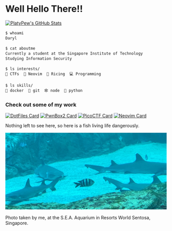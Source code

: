 # Well Hello There!!

[![PlatyPew's GitHub Stats](https://github-readme-stats.vercel.app/api?username=platypew&count_private=true&include_all_commits=true&show_icons=true&theme=onedark&custom_title=☮︎%20PlatyPew)](https://github.com/PlatyPew)

```
$ whoami
Daryl

$ cat aboutme
Currently a student at the Singapore Institute of Technology
Studying Information Security

$ ls interests/
🚩 CTFs  📝 Neovim  🍚 Ricing  💻 Programming

$ ls skills/
🐳 docker  🌳 git  🕸 node  🐍 python
```

### Check out some of my work
[![DotFiles Card](https://github-readme-stats.vercel.app/api/pin/?username=platypew&repo=dotfiles&theme=onedark)](https://github.com/PlatyPew/dotfiles)
[![PwnBox2 Card](https://github-readme-stats.vercel.app/api/pin/?username=platypew&repo=PwnBox2&theme=onedark)](https://github.com/PlatyPew/PwnBox2)
[![PicoCTF Card](https://github-readme-stats.vercel.app/api/pin/?username=platypew&repo=picoctf-2018-writeup&theme=onedark)](https://github.com/PlatyPew/picoctf-2018-writeup)
[![Neovim Card](https://github-readme-stats.vercel.app/api/pin/?username=platypew&repo=neovim-init.lua&theme=onedark)](https://github.com/PlatyPew/neovim-init.lua)

Nothing left to see here, so here is a fish living life dangerously.

![Danger](danger.jpg)

Photo taken by me, at the S.E.A. Aquarium in Resorts World Sentosa, Singapore.
